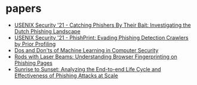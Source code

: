 # papers

* <a href="https://www.usenix.org/conference/usenixsecurity21/presentation/bijmans"> USENIX Security '21 - Catching Phishers By Their Bait: Investigating the Dutch Phishing Landscape </a>
* <a href="https://www.usenix.org/conference/usenixsecurity21/presentation/acharya">USENIX Security '21 - PhishPrint: Evading Phishing Detection Crawlers by Prior Profiling </a>
* <a href="https://www.usenix.org/conference/usenixsecurity22/presentation/arp">Dos and Don'ts of Machine Learning in Computer Security</a>
* <a href="https://www.usenix.org/conference/usenixsecurity23/presentation/sanchez-rola">Rods with Laser Beams: Understanding Browser Fingerprinting on Phishing Pages</a>
* <a href="https://www.usenix.org/conference/usenixsecurity20/presentation/oest-sunrise">Sunrise to Sunset: Analyzing the End-to-end Life Cycle and Effectiveness of Phishing Attacks at Scale</a>
